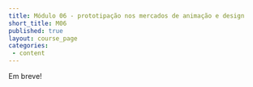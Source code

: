 ```yaml
---
title: Módulo 06 - prototipação nos mercados de animação e design
short_title: M06
published: true
layout: course_page
categories:
 - content
---
```


Em breve!